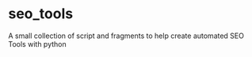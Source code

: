 # seo_tools
A small collection of script and fragments to help create automated SEO Tools with python
